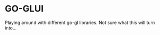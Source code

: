 GO-GLUI
=======

Playing around with different go-gl libraries. Not sure what this will turn into...
